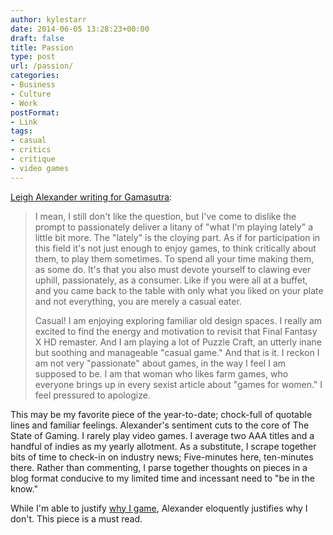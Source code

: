```yaml
---
author: kylestarr
date: 2014-06-05 13:28:23+00:00
draft: false
title: Passion
type: post
url: /passion/
categories:
- Business
- Culture
- Work
postFormat:
- Link
tags:
- casual
- critics
- critique
- video games
---
```


[Leigh Alexander writing for Gamasutra](http://www.gamasutra.com/view/news/217801/Guilt_conflict_and_loathing_On_being_a_passionate_gamer_.php):


<blockquote>I mean, I still don't like the question, but I've come to dislike the prompt to passionately deliver a litany of "what I'm playing lately" a little bit more. The "lately" is the cloying part. As if for participation in this field it's not just enough to enjoy games, to think critically about them, to play them sometimes. To spend all your time making them, as some do. It's that you also must devote yourself to clawing ever uphill, passionately, as a consumer. Like if you were all at a buffet, and you came back to the table with only what you liked on your plate and not everything, you are merely a casual eater. 

Casual! I am enjoying exploring familiar old design spaces. I really am excited to find the energy and motivation to revisit that Final Fantasy X HD remaster. And I am playing a lot of Puzzle Craft, an utterly inane but soothing and manageable "casual game." And that is it. I reckon I am not very "passionate" about games, in the way I feel I am supposed to be. I am that woman who likes farm games, who everyone brings up in every sexist article about "games for women." I feel pressured to apologize.</blockquote>



This may be my favorite piece of the year-to-date; chock-full of quotable lines and familiar feelings. Alexander's sentiment cuts to the core of The State of Gaming. I rarely play video games. I average two AAA titles and a handful of indies as my yearly allotment. As a substitute, I scrape together bits of time to check-in on industry news; Five-minutes here, ten-minutes there. Rather than commenting, I parse together thoughts on pieces in a blog format conducive to my limited time and incessant need to "be in the know."

While I'm able to justify [why I game](http://tsogaming.wordpress.com/2013/10/15/why-game/), Alexander eloquently justifies why I don't. This piece is a must read.
